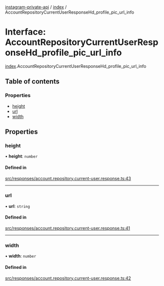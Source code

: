 [instagram-private-api](../../README.md) / [index](../../modules/index.md) / AccountRepositoryCurrentUserResponseHd_profile_pic_url_info

# Interface: AccountRepositoryCurrentUserResponseHd\_profile\_pic\_url\_info

[index](../../modules/index.md).AccountRepositoryCurrentUserResponseHd_profile_pic_url_info

## Table of contents

### Properties

- [height](AccountRepositoryCurrentUserResponseHd_profile_pic_url_info.md#height)
- [url](AccountRepositoryCurrentUserResponseHd_profile_pic_url_info.md#url)
- [width](AccountRepositoryCurrentUserResponseHd_profile_pic_url_info.md#width)

## Properties

### height

• **height**: `number`

#### Defined in

[src/responses/account.repository.current-user.response.ts:43](https://github.com/Nerixyz/instagram-private-api/blob/0e0721c/src/responses/account.repository.current-user.response.ts#L43)

___

### url

• **url**: `string`

#### Defined in

[src/responses/account.repository.current-user.response.ts:41](https://github.com/Nerixyz/instagram-private-api/blob/0e0721c/src/responses/account.repository.current-user.response.ts#L41)

___

### width

• **width**: `number`

#### Defined in

[src/responses/account.repository.current-user.response.ts:42](https://github.com/Nerixyz/instagram-private-api/blob/0e0721c/src/responses/account.repository.current-user.response.ts#L42)
